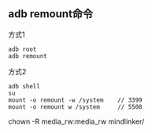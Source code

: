 ## adb remount命令

方式1

```shell
adb root
adb remount
```

方式2

```shell
adb shell
su
mount -o remount -w /system    // 3399
mount -o remount w /system     // 5508
```

chown -R media_rw:media_rw mindlinker/    

